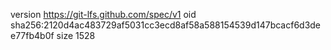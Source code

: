 version https://git-lfs.github.com/spec/v1
oid sha256:2120d4ac483729af5031cc3ecd8af58a588154539d147bcacf6d3dee77fb4b0f
size 1528
